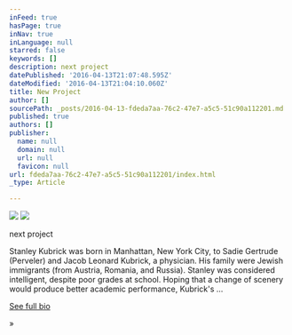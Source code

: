 ```yaml
---
inFeed: true
hasPage: true
inNav: true
inLanguage: null
starred: false
keywords: []
description: next project
datePublished: '2016-04-13T21:07:48.595Z'
dateModified: '2016-04-13T21:04:10.060Z'
title: New Project
author: []
sourcePath: _posts/2016-04-13-fdeda7aa-76c2-47e7-a5c5-51c90a112201.md
published: true
authors: []
publisher:
  name: null
  domain: null
  url: null
  favicon: null
url: fdeda7aa-76c2-47e7-a5c5-51c90a112201/index.html
_type: Article

---
```

![](https://the-grid-user-content.s3-us-west-2.amazonaws.com/073b2383-c71e-458f-bfa3-6618c8f91b58.jpg)
![](https://the-grid-user-content.s3-us-west-2.amazonaws.com/602b3307-efd0-461d-8aed-c79322432106.jpg)

next project

Stanley Kubrick was born in Manhattan, New York City, to Sadie Gertrude (Perveler) and Jacob Leonard Kubrick, a physician. His family were Jewish immigrants (from Austria, Romania, and Russia). Stanley was considered intelligent, despite poor grades at school. Hoping that a change of scenery would produce better academic performance, Kubrick's ...

[See full bio][0]

»

[0]: http://www.imdb.com/name/nm0000040/bio?ref_=nm_ov_bio_sm